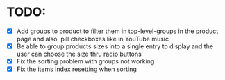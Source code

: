 # TODO:

- [x] Add groups to product to filter them in top-level-groups in the product page and also, pill checkboxes like in YouTube music
- [x] Be able to group products sizes into a single entry to display and the user can choose the size thru radio buttons
- [x] Fix the sorting problem with groups not working
- [x] Fix the items index resetting when sorting
